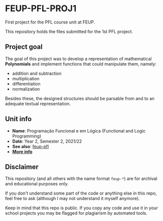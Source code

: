 # FEUP-PFL-PROJ1

First project for the PFL course unit at FEUP.

This repository holds the files submitted for the 1st PFL project.

## Project goal

The goal of this project was to develop a representation of mathematical **Polynomials** and implement functions that could manipulate them, namely:
- addition and subtraction
- multiplication
- differentiation
- normalization

Besides these, the designed structures should be parsable from and to an adequate textual representation.

## Unit info

* **Name**: Programação Funcional e em Lógica (Functional and Logic Programming)
* **Date**: Year 2, Semester 2, 2021/22
* **See also**: [feup-pfl](https://github.com/Naapperas/feup-pfl)
* [**More info**](https://sigarra.up.pt/feup/ucurr_geral.ficha_uc_view?pv_ocorrencia_id=484434)

## Disclaimer

This repository (and all others with the name format `feup-*`) are for archival and educational purposes only.

If you don't understand some part of the code or anything else in this repo, feel free to ask (although I may not understand it myself anymore).

Keep in mind that this repo is public. If you copy any code and use it in your school projects you may be flagged for plagiarism by automated tools.
